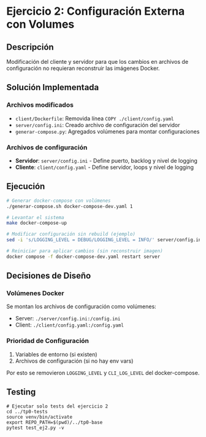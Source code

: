 # Ejercicio 2: Configuración Externa con Volumes

## Descripción
Modificación del cliente y servidor para que los cambios en archivos de configuración no requieran reconstruir las imágenes Docker.

## Solución Implementada

### Archivos modificados
- `client/Dockerfile`: Removida línea `COPY ./client/config.yaml`
- `server/config.ini`: Creado archivo de configuración del servidor
- `generar-compose.py`: Agregados volúmenes para montar configuraciones

### Archivos de configuración
- **Servidor**: `server/config.ini` - Define puerto, backlog y nivel de logging
- **Cliente**: `client/config.yaml` - Define servidor, loops y nivel de logging

## Ejecución

```bash
# Generar docker-compose con volúmenes
./generar-compose.sh docker-compose-dev.yaml 1

# Levantar el sistema
make docker-compose-up

# Modificar configuración sin rebuild (ejemplo)
sed -i 's/LOGGING_LEVEL = DEBUG/LOGGING_LEVEL = INFO/' server/config.ini

# Reiniciar para aplicar cambios (sin reconstruir imagen)
docker compose -f docker-compose-dev.yaml restart server
```

## Decisiones de Diseño

### Volúmenes Docker
Se montan los archivos de configuración como volúmenes:
- Server: `./server/config.ini:/config.ini`
- Client: `./client/config.yaml:/config.yaml`

### Prioridad de Configuración
1. Variables de entorno (si existen)
2. Archivos de configuración (si no hay env vars)

Por esto se removieron `LOGGING_LEVEL` y `CLI_LOG_LEVEL` del docker-compose.

## Testing

```
# Ejecutar solo tests del ejercicio 2
cd ../tp0-tests
source venv/bin/activate
export REPO_PATH=$(pwd)/../tp0-base
pytest test_ej2.py -v
```
